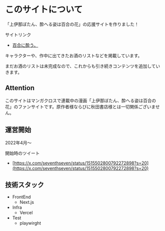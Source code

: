 # このサイトについて

「上伊那ぼたん、酔へる姿は百合の花」の応援サイトを作りました！

サイトリンク
- [百合に酔う。](http://yuriyoi.site)

キャラクターや、作中に出てきたお酒のリストなどを掲載しています。

まだお酒のリストは未完成なので、これからも引き続きコンテンツを追加していきます。

## Attention

このサイトはマンガクロスで連載中の漫画「上伊那ぼたん、酔へる姿は百合の花」のファンサイトです。原作者様ならびに秋田書店様とは一切関係ございません。

## 運営開始

2022年4月〜

開始時のツイート
- [https://x.com/seventhseven/status/1515502800792272898?s=20](https://x.com/seventhseven/status/1515502800792272898?s=20)

## 技術スタック

- FrontEnd
  - Next.js
- Infra
  - Vercel
- Test
  - playwirght